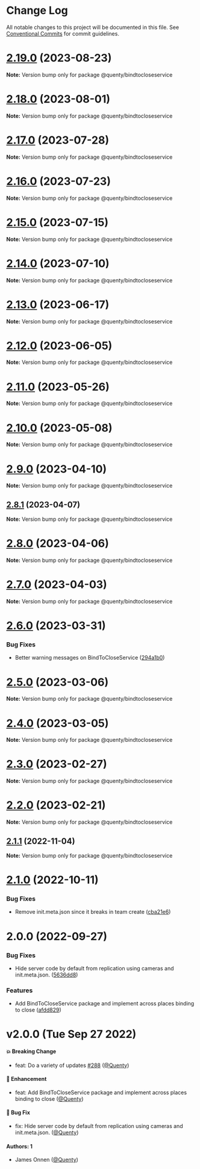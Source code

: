 # Change Log

All notable changes to this project will be documented in this file.
See [Conventional Commits](https://conventionalcommits.org) for commit guidelines.

# [2.19.0](https://github.com/Quenty/NevermoreEngine/compare/@quenty/bindtocloseservice@2.18.0...@quenty/bindtocloseservice@2.19.0) (2023-08-23)

**Note:** Version bump only for package @quenty/bindtocloseservice





# [2.18.0](https://github.com/Quenty/NevermoreEngine/compare/@quenty/bindtocloseservice@2.17.0...@quenty/bindtocloseservice@2.18.0) (2023-08-01)

**Note:** Version bump only for package @quenty/bindtocloseservice





# [2.17.0](https://github.com/Quenty/NevermoreEngine/compare/@quenty/bindtocloseservice@2.16.0...@quenty/bindtocloseservice@2.17.0) (2023-07-28)

**Note:** Version bump only for package @quenty/bindtocloseservice





# [2.16.0](https://github.com/Quenty/NevermoreEngine/compare/@quenty/bindtocloseservice@2.15.0...@quenty/bindtocloseservice@2.16.0) (2023-07-23)

**Note:** Version bump only for package @quenty/bindtocloseservice





# [2.15.0](https://github.com/Quenty/NevermoreEngine/compare/@quenty/bindtocloseservice@2.14.0...@quenty/bindtocloseservice@2.15.0) (2023-07-15)

**Note:** Version bump only for package @quenty/bindtocloseservice





# [2.14.0](https://github.com/Quenty/NevermoreEngine/compare/@quenty/bindtocloseservice@2.13.0...@quenty/bindtocloseservice@2.14.0) (2023-07-10)

**Note:** Version bump only for package @quenty/bindtocloseservice





# [2.13.0](https://github.com/Quenty/NevermoreEngine/compare/@quenty/bindtocloseservice@2.12.0...@quenty/bindtocloseservice@2.13.0) (2023-06-17)

**Note:** Version bump only for package @quenty/bindtocloseservice





# [2.12.0](https://github.com/Quenty/NevermoreEngine/compare/@quenty/bindtocloseservice@2.11.0...@quenty/bindtocloseservice@2.12.0) (2023-06-05)

**Note:** Version bump only for package @quenty/bindtocloseservice





# [2.11.0](https://github.com/Quenty/NevermoreEngine/compare/@quenty/bindtocloseservice@2.10.0...@quenty/bindtocloseservice@2.11.0) (2023-05-26)

**Note:** Version bump only for package @quenty/bindtocloseservice





# [2.10.0](https://github.com/Quenty/NevermoreEngine/compare/@quenty/bindtocloseservice@2.9.0...@quenty/bindtocloseservice@2.10.0) (2023-05-08)

**Note:** Version bump only for package @quenty/bindtocloseservice





# [2.9.0](https://github.com/Quenty/NevermoreEngine/compare/@quenty/bindtocloseservice@2.8.1...@quenty/bindtocloseservice@2.9.0) (2023-04-10)

**Note:** Version bump only for package @quenty/bindtocloseservice





## [2.8.1](https://github.com/Quenty/NevermoreEngine/compare/@quenty/bindtocloseservice@2.8.0...@quenty/bindtocloseservice@2.8.1) (2023-04-07)

**Note:** Version bump only for package @quenty/bindtocloseservice





# [2.8.0](https://github.com/Quenty/NevermoreEngine/compare/@quenty/bindtocloseservice@2.7.0...@quenty/bindtocloseservice@2.8.0) (2023-04-06)

**Note:** Version bump only for package @quenty/bindtocloseservice





# [2.7.0](https://github.com/Quenty/NevermoreEngine/compare/@quenty/bindtocloseservice@2.6.0...@quenty/bindtocloseservice@2.7.0) (2023-04-03)

**Note:** Version bump only for package @quenty/bindtocloseservice





# [2.6.0](https://github.com/Quenty/NevermoreEngine/compare/@quenty/bindtocloseservice@2.5.0...@quenty/bindtocloseservice@2.6.0) (2023-03-31)


### Bug Fixes

* Better warning messages on BindToCloseService ([294a1b0](https://github.com/Quenty/NevermoreEngine/commit/294a1b0efc6cf41ec992ef20ca9e75c6f9eb1eca))





# [2.5.0](https://github.com/Quenty/NevermoreEngine/compare/@quenty/bindtocloseservice@2.4.0...@quenty/bindtocloseservice@2.5.0) (2023-03-06)

**Note:** Version bump only for package @quenty/bindtocloseservice





# [2.4.0](https://github.com/Quenty/NevermoreEngine/compare/@quenty/bindtocloseservice@2.3.0...@quenty/bindtocloseservice@2.4.0) (2023-03-05)

**Note:** Version bump only for package @quenty/bindtocloseservice





# [2.3.0](https://github.com/Quenty/NevermoreEngine/compare/@quenty/bindtocloseservice@2.2.0...@quenty/bindtocloseservice@2.3.0) (2023-02-27)

**Note:** Version bump only for package @quenty/bindtocloseservice





# [2.2.0](https://github.com/Quenty/NevermoreEngine/compare/@quenty/bindtocloseservice@2.1.1...@quenty/bindtocloseservice@2.2.0) (2023-02-21)

**Note:** Version bump only for package @quenty/bindtocloseservice





## [2.1.1](https://github.com/Quenty/NevermoreEngine/compare/@quenty/bindtocloseservice@2.1.0...@quenty/bindtocloseservice@2.1.1) (2022-11-04)

**Note:** Version bump only for package @quenty/bindtocloseservice





# [2.1.0](https://github.com/Quenty/NevermoreEngine/compare/@quenty/bindtocloseservice@2.0.0...@quenty/bindtocloseservice@2.1.0) (2022-10-11)


### Bug Fixes

* Remove init.meta.json since it breaks in team create ([cba21e6](https://github.com/Quenty/NevermoreEngine/commit/cba21e602b50ea3799044eae9cb690d1cd9c88ec))





# 2.0.0 (2022-09-27)


### Bug Fixes

* Hide server code by default from replication using cameras and init.meta.json. ([5636dd8](https://github.com/Quenty/NevermoreEngine/commit/5636dd8cafe68db4571ed214a82b84698f2f74c0))


### Features

* Add BindToCloseService package and implement across places binding to close ([afdd829](https://github.com/Quenty/NevermoreEngine/commit/afdd829538c9d0ce2d6f51ad9fee9063f0f5bd24))





# v2.0.0 (Tue Sep 27 2022)

#### 💥 Breaking Change

- feat: Do a variety of updates [#288](https://github.com/Quenty/NevermoreEngine/pull/288) ([@Quenty](https://github.com/Quenty))

#### 🚀 Enhancement

- feat: Add BindToCloseService package and implement across places binding to close ([@Quenty](https://github.com/Quenty))

#### 🐛 Bug Fix

- fix: Hide server code by default from replication using cameras and init.meta.json. ([@Quenty](https://github.com/Quenty))

#### Authors: 1

- James Onnen ([@Quenty](https://github.com/Quenty))
